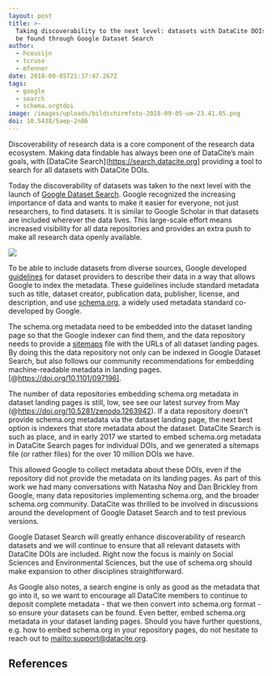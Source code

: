 ```yaml
---
layout: post
title: >-
  Taking discoverability to the next level: datasets with DataCite DOIs can now
  be found through Google Dataset Search
author:
  - hcousijn
  - tcruse
  - mfenner
date: 2018-09-05T21:37:47.267Z
tags:
  - google
  - search
  - schema.orgtdoi
image: /images/uploads/bildschirmfoto-2018-09-05-um-23.41.05.png
doi: 10.5438/5aep-2n86
---
```

Discoverability of research data is a core component of the research data ecosystem. Making data findable has always been one of DataCite’s main goals, with [DataCite Search](https://search.datacite.org] providing a tool to search for all datasets with DataCite DOIs. 

Today the discoverability of datasets was taken to the next level with the launch of [Google Dataset Search](https://toolbox.google.com/datasetsearch). Google recognized the increasing importance of data and wants to make it easier for everyone, not just researchers, to find datasets. It is similar to Google Scholar in that datasets are included wherever the data lives. This large-scale effort means increased visibility for all data repositories and provides an extra push to make all research data openly available.

![](/images/uploads/bildschirmfoto-2018-09-05-um-23.41.05.png)

To be able to include datasets from diverse sources, Google developed [guidelines](https://developers.google.com/search/docs/data-types/dataset#source-provenance) for dataset providers to describe their data in a way that allows Google to index the metadata. These guidelines include standard metadata such as title, dataset creator, publication data, publisher, license, and description, and use [schema.org](https://schema.org), a widely used metadata standard co-developed by Google.

The schema.org metadata need to be embedded into the dataset landing page so that the Google indexer can find them, and the data repository needs to provide a [sitemaps](https://www.sitemaps.org/) file with the URLs of all dataset landing pages. By doing this the data repository not only can be indexed in Google Dataset Search, but also follows our community recommendations for embedding machine-readable metadata in landing pages. [@https://doi.org/10.1101/097196].

The number of data repositories embedding schema.org metadata in dataset landing pages is still, low, see see our latest survey from May (@https://doi.org/10.5281/zenodo.1263942). If a data repository doesn't provide schema.org metadata via the dataset landing page, the next best option is indexers that store metadata about the dataset. DataCite Search is such as place, and in early 2017 we started to embed schema.org metadata in DataCite Search pages for individual DOIs, and we generated a sitemaps file (or rather files) for the over 10 million DOIs we have. 

This allowed Google to collect metadata about these DOIs, even if the repository did not provide the metadata on its landing pages. As part of this work we had many conversations with Natasha Noy and Dan Brickley from Google, many data repositories implementing schema.org, and the broader schema.org community. DataCite was thrilled to be involved in discussions around the development of Google Dataset Search and to test previous versions. 

Google Dataset Search will greatly enhance discoverability of research datasets and we will continue to ensure that all relevant datasets with DataCite DOIs are included. Right now the focus is mainly on Social Sciences and Environmental Sciences, but the use of schema.org should make expansion to other disciplines straightforward. 

As Google also notes, a search engine is only as good as the metadata that go into it, so we want to encourage all DataCite members to continue to deposit complete metadata - that we then convert into schema.org format - so ensure your datasets can be found. Even better, embed schema.org metadata in your dataset landing pages. Should you have further questions, e.g. how to embed schema.org in your repository pages, do not hesitate to reach out to [mailto:support@datacite.org](support@datacite.org).

## References
